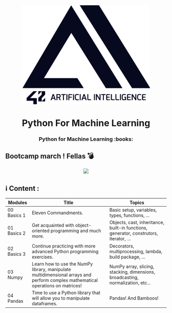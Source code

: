 <p align="center">
  <img src="ressources/42ai_logo.png" width="400" alt="42 AI Logo" />
</p>

<h1 align="center">
  Python For Machine Learning
</h1>
<h3 align="center">
  Python for Machine Learning :books:
</h3>

## Bootcamp march ! Fellas :bomb:

<p align="center">
  <img src="https://soumo.eu/wp-content/uploads/2020/04/Army-Fails-16.gif" width="1200" />
</p>


## :information_source: Content :

| Modules | Title | Topics |
|--- | --- |--- |
| 00 Basics 1 | Eleven Commandments. | Basic setup, variables, types, functions, ... |
| 01 Basics 2 | Get acquainted with object-oriented programming and much more. | Objects, cast, inheritance, built-in functions, generator, construtors, iterator, ... |
| 02 Basics 3 | Continue practicing with more advanced Python programming exercises. | Decorators, multiprocessing, lambda, build package, ... |
| 03 Numpy | Learn how to use the NumPy library, manipulate multidimensional arrays and perform complex mathematical operations on matrices! | NumPy array, slicing, stacking, dimensions, broadcasting, normalization, etc... |
| 04 Pandas | Time to use a Python library that will allow you to manipulate dataframes. | Pandas! And Bamboos!|